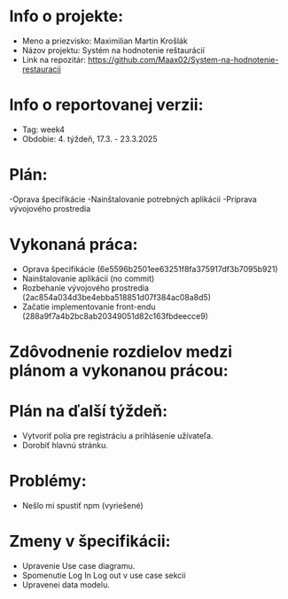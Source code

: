 # Info o projekte:
- Meno a priezvisko: Maximilian Martin Krošlák
- Názov projektu: Systém na hodnotenie reštaurácií
- Link na repozitár:    https://github.com/Maax02/System-na-hodnotenie-restauracii

# Info o reportovanej verzii:  
- Tag: week4                        
- Obdobie: 4. týždeň, 17.3. - 23.3.2025 

# Plán:
-Oprava špecifikácie
-Nainštalovanie potrebných aplikácii
-Príprava vývojového prostredia

# Vykonaná práca:
- Oprava špecifikácie (6e5596b2501ee63251f8fa375917df3b7095b921)
- Nainštalovanie aplikácií (no commit)
- Rozbehanie vývojového prostredia (2ac854a034d3be4ebba518851d07f384ac08a8d5)
- Začatie implementovanie front-endu (288a9f7a4b2bc8ab20349051d82c163fbdeecce9)

# Zdôvodnenie rozdielov medzi plánom a vykonanou prácou:


# Plán na ďalší týždeň:
- Vytvoriť polia pre registráciu a prihlásenie užívateľa.
- Dorobiť hlavnú stránku.


# Problémy:
- Nešlo mi spustiť npm (vyriešené)

# Zmeny v špecifikácii:
- Upravenie Use case diagramu.
- Spomenutie Log In Log out v use case sekcii
- Upravenei data modelu.
 

